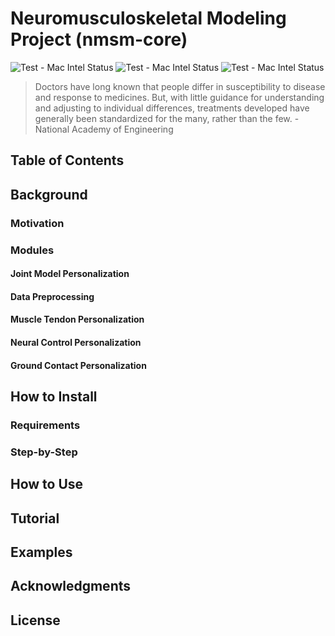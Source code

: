 
# Neuromusculoskeletal Modeling Project (nmsm-core)
![Test - Mac Intel Status](https://github.com/rcnl-org/nmsm-core/actions/workflows/matlab_tests_self_mac_intel.yml/badge.svg)
![Test - Mac Intel Status](https://github.com/rcnl-org/nmsm-core/actions/workflows/matlab_tests_self_mac_m1.yml/badge.svg)
![Test - Mac Intel Status](https://github.com/rcnl-org/nmsm-core/actions/workflows/matlab_tests_self_windows.yml/badge.svg)

> Doctors have long known that people differ in susceptibility to disease and response to medicines. But, with little guidance for understanding and adjusting to individual differences, treatments developed have generally been standardized for the many, rather than the few. - National Academy of Engineering

## Table of Contents

## Background

### Motivation

### Modules
#### Joint Model Personalization
#### Data Preprocessing
#### Muscle Tendon Personalization
#### Neural Control Personalization
#### Ground Contact Personalization

## How to Install

### Requirements

### Step-by-Step

## How to Use

## Tutorial

## Examples

## Acknowledgments

## License

